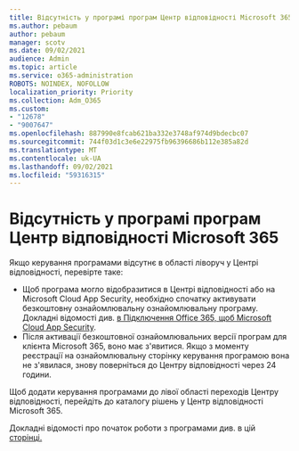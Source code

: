 ```yaml
---
title: Відсутність у програмі програм Центр відповідності Microsoft 365
ms.author: pebaum
author: pebaum
manager: scotv
ms.date: 09/02/2021
audience: Admin
ms.topic: article
ms.service: o365-administration
ROBOTS: NOINDEX, NOFOLLOW
localization_priority: Priority
ms.collection: Adm_O365
ms.custom:
- "12678"
- "9007647"
ms.openlocfilehash: 887990e8fcab621ba332e3748af974d9bdecbc07
ms.sourcegitcommit: 744f03d1c3e6e22975fb96396686b112e385a82d
ms.translationtype: MT
ms.contentlocale: uk-UA
ms.lasthandoff: 09/02/2021
ms.locfileid: "59316315"
---
```

# <a name="app-governance-missing-from-microsoft-365-compliance-center"></a>Відсутність у програмі програм Центр відповідності Microsoft 365

Якщо керування програмами відсутнє в області ліворуч у Центрі відповідності, перевірте таке:

- Щоб програма могло відобразитися в Центрі відповідності або на Microsoft Cloud App Security, необхідно спочатку активувати безкоштовну ознайомлювальну ознайомлювальну програму. Докладні відомості див. [в Підключення Office 365, щоб Microsoft Cloud App Security](https://docs.microsoft.com/cloud-app-security/connect-office-365-to-microsoft-cloud-app-security).
- Після активації безкоштовної ознайомлювальних версії програм для клієнта Microsoft 365, воно має з'явитися. Якщо з моменту реєстрації на ознайомлювальну сторінку керування програмою вона не з'явилася, знову поверніться до Центру відповідності через 24 години.

Щоб додати керування програмами до лівої області переходів Центру відповідності, перейдіть до каталогу рішень у Центр відповідності Microsoft 365.

Докладні відомості про початок роботи з програмами див. в цій [сторінці.](https://docs.microsoft.com/microsoft-365/compliance/app-governance-get-started)